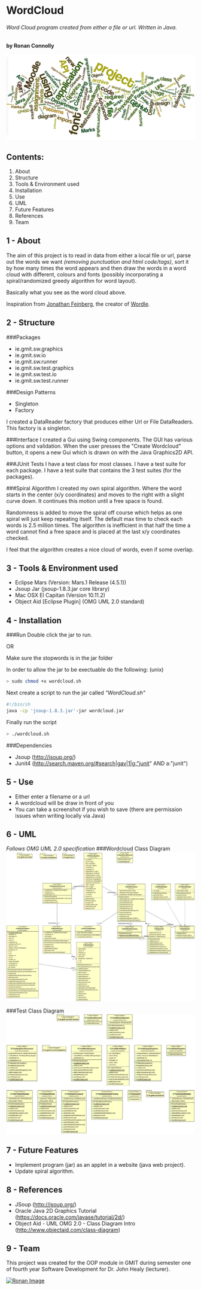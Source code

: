 # WordCloud
###### Word Cloud program created from either a file or url. Written in Java.
**by Ronan Connolly**  

![oopAss cover](https://github.com/RonanC/WordCloud/blob/master/graphics/cover.png "oopAss cover")

Contents:
---------
1. About
2. Structure
3. Tools & Environment used
4. Installation
5. Use
6. UML
7. Future Features
8. References
9. Team

1 - About
---
The aim of this project is to read in data from either a local file or url, parse out the words we want *(removing punctuation and html code/tags)*, sort it by how many times the word appears and then draw the words in a word cloud with different, colours and fonts (possibly incorporating a spiral/randomized greedy algorithm for word layout).

Basically what you see as the word cloud above.

Inspiration from [Jonathan Feinberg](http://mrfeinberg.com/), the creator of [Wordle](http://www.wordle.net/).


2 - Structure
---
###Packages
- ie.gmit.sw.graphics
- ie.gmit.sw.io
- ie.gmit.sw.runner
- ie.gmit.sw.test.graphics
- ie.gmit.sw.test.io
- ie.gmit.sw.test.runner

###Design Patterns
- Singleton
- Factory

I created a DataReader factory that produces either Url or File DataReaders.
This factory is a singleton.

###Interface
I created a Gui using Swing components.
The GUI has various options and validation.
When the user presses the "Create Wordcloud" button, it opens a new Gui which is drawn on with the Java Graphics2D API.

###JUnit Tests
I have a test class for most classes.
I have a test suite for each package.
I have a test suite that contains the 3 test suites (for the packages).

###Spiral Algorithm
I created my own spiral algorithm.
Where the word starts in the center (x/y coordinates) and moves to the right with a slight curve down.
It continues this motion until a free space is found.

Randomness is added to move the spiral off course which helps as one spiral will just keep repeating itself.
The default max time to check each words is 2.5 million times.
The algorithm is inefficient in that half the time a word cannot find a free space and is placed at the last x/y coordinates checked.

I feel that the algorithm creates a nice cloud of words, even if some overlap.


3 - Tools & Environment used
---
- Eclipse Mars (Version: Mars.1 Release (4.5.1))
- Jsoup Jar (jsoup-1.8.3.jar core library)
- Mac OSX El Capitan (Version 10.11.2)
- Object Aid [Eclipse Plugin] (OMG UML 2.0 standard)


4 - Installation
---
###Run
Double click the jar to run.

OR

Make sure the stopwords is in the jar folder

In order to allow the jar to be exectuable do the following: (unix)
```sh
> sudo chmod +x wordcloud.sh
```

Next create a script to run the jar called *"WordCloud.sh"*
```sh
#!/bin/sh
java -cp 'jsoup-1.8.3.jar'-jar wordcloud.jar
```

Finally run the script  
```sh
> ./wordcloud.sh
```

###Dependencies  
- Jsoup (http://jsoup.org/)
- Junit4 (http://search.maven.org/#search|gav|1|g:"junit" AND a:"junit")


5 - Use
---
- Either enter a filename or a url
- A wordcloud will be draw in front of you
- You can take a screenshot if you wish to save (there are permission issues when writing locally via Java)


6 - UML
---
*Follows OMG UML 2.0 specification*
###Wordcloud Class Diagram
![Wordcloud Class Diagram](https://github.com/RonanC/WordCloud/blob/master/src/ie/gmit/sw/uml/WordcloudClassDiagram.png)

###Test Class Diagram
![Test Class Diagram](https://github.com/RonanC/WordCloud/blob/master/src/ie/gmit/sw/uml/WordcloudTestClassDiagram.png)

7 - Future Features
---
- Implement program (jar) as an applet in a website (java web project).
- Update spiral algorithm.


8 - References
---
- JSoup (http://jsoup.org/)
- Oracle Java 2D Graphics Tutorial (https://docs.oracle.com/javase/tutorial/2d/)
- Object Aid - UML OMG 2.0 - Class Diagram Intro (http://www.objectaid.com/class-diagram)


9 - Team
---
This project was created for the OOP module in GMIT during semester one of fourth year Software Development for Dr. John Healy (lecturer).

<a href="https://github.com/RonanC"><img src="https://github.com/RonanC/DodgySpike/blob/master/PromoImages/Ronan.png" width="100px" height="100px" title="Ronan" alt="Ronan Image"/></a>
